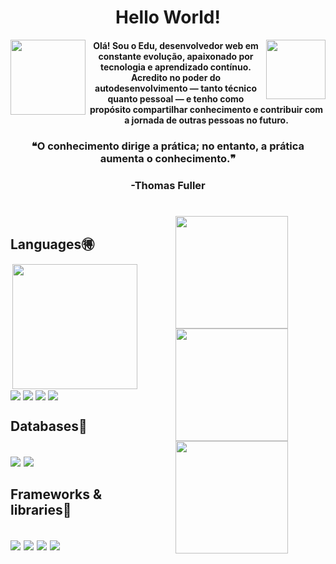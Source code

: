 
<div style="display: inline_block">
  <h1 align='center'>Hello World!</h1>
  <img align='right' width='95em' src='https://images-wixmp-ed30a86b8c4ca887773594c2.wixmp.com/f/4bc8238a-57c9-470b-9cbf-f0ddda6065af/dervhse-5b9125c3-b334-4eda-89b1-5413cde374f0.png?token=eyJ0eXAiOiJKV1QiLCJhbGciOiJIUzI1NiJ9.eyJzdWIiOiJ1cm46YXBwOjdlMGQxODg5ODIyNjQzNzNhNWYwZDQxNWVhMGQyNmUwIiwiaXNzIjoidXJuOmFwcDo3ZTBkMTg4OTgyMjY0MzczYTVmMGQ0MTVlYTBkMjZlMCIsIm9iaiI6W1t7InBhdGgiOiJcL2ZcLzRiYzgyMzhhLTU3YzktNDcwYi05Y2JmLWYwZGRkYTYwNjVhZlwvZGVydmhzZS01YjkxMjVjMy1iMzM0LTRlZGEtODliMS01NDEzY2RlMzc0ZjAucG5nIn1dXSwiYXVkIjpbInVybjpzZXJ2aWNlOmZpbGUuZG93bmxvYWQiXX0.ITUh-g7aQIp2Nf48mj9O51D8gjqC9hYD2ZgCHqFBuQ8'>
  <img align='left' width='120em' src='https://icon-library.com/images/cuphead-icon/cuphead-icon-13.jpg'>
  <h4 align='center'>Olá! Sou o Edu, desenvolvedor web em constante evolução, apaixonado por tecnologia e aprendizado contínuo. Acredito no poder do autodesenvolvimento — tanto técnico quanto pessoal — e tenho como propósito compartilhar conhecimento e contribuir com a jornada de outras pessoas no futuro.</h4>
  <h3 align='center'>❝O conhecimento dirige a prática; no entanto, a prática aumenta o conhecimento.❞</h3>
  <h3 align='center'>-Thomas Fuller</h3>
</div>

#

<div style="display: flex; flex-direction: row;"><br>
  <div align='left'>
   <div align='left'>
    <h2>Languages🉐</h2>
     <img width="200em" align="right" src="https://images-wixmp-ed30a86b8c4ca887773594c2.wixmp.com/f/1ad707da-afe8-4e1d-a205-d082d01e06a0/d45xyuu-f0ad0800-61b8-4161-9ca8-b9d24abfbec6.png?token=eyJ0eXAiOiJKV1QiLCJhbGciOiJIUzI1NiJ9.eyJzdWIiOiJ1cm46YXBwOjdlMGQxODg5ODIyNjQzNzNhNWYwZDQxNWVhMGQyNmUwIiwiaXNzIjoidXJuOmFwcDo3ZTBkMTg4OTgyMjY0MzczYTVmMGQ0MTVlYTBkMjZlMCIsIm9iaiI6W1t7InBhdGgiOiJcL2ZcLzFhZDcwN2RhLWFmZTgtNGUxZC1hMjA1LWQwODJkMDFlMDZhMFwvZDQ1eHl1dS1mMGFkMDgwMC02MWI4LTQxNjEtOWNhOC1iOWQyNGFiZmJlYzYucG5nIn1dXSwiYXVkIjpbInVybjpzZXJ2aWNlOmZpbGUuZG93bmxvYWQiXX0.BGtiFtnHX__bH0Z62x4SsDEpY01e9D1By6lgk8uAkFM">
    <img align="center" src="https://img.shields.io/badge/javascript-%23323330.svg?style=for-the-badge&logo=javascript&logoColor=%23F7DF1E">
    <img align="center" src="https://img.shields.io/badge/c%23-%23239120.svg?style=for-the-badge&logo=c-sharp&logoColor=white">
    <img align="center" src="https://img.shields.io/badge/html5-%23E34F26.svg?style=for-the-badge&logo=html5&logoColor=white">
    <img align="center" src="https://img.shields.io/badge/css3-%231572B6.svg?style=for-the-badge&logo=css3&logoColor=white">
   </div>
   <div align='left'>
    <h2>Databases💾<h2/>
    <img align="center" src="https://img.shields.io/badge/MongoDB-%234ea94b.svg?style=for-the-badge&logo=mongodb&logoColor=white">
    <img align="center" src="https://img.shields.io/badge/mysql-%2300f.svg?style=for-the-badge&logo=mysql&logoColor=white">
   </div>
   <div align=left'>
    <h2>Frameworks & libraries🔧<h2/>
    <img align="center" src="https://img.shields.io/badge/react-%2320232a.svg?style=for-the-badge&logo=react&logoColor=%2361DAFB">
    <img align="center" src="https://img.shields.io/badge/SASS-hotpink.svg?style=for-the-badge&logo=SASS&logoColor=white">
    <img align="center" src="https://img.shields.io/badge/Socket.io-black?style=for-the-badge&logo=socket.io&badgeColor=010101">
    <img align="center" src="https://img.shields.io/badge/styled--components-DB7093?style=for-the-badge&logo=styled-components&logoColor=white">
   </div>
  </div>
  <div align='center'>
    <a href="https://github.com/DadoDuuh">
    <img height="180em" src="https://github-readme-stats.vercel.app/api?username=DadoDuuh&show_icons=true&theme=dracula"/>
    <img height="180em" src="https://github-readme-stats.vercel.app/api/top-langs/?username=DadoDuuh&layout=compact&show_icons=true&theme=dracula"/>
    <img height='180em' src="https://github-readme-streak-stats.herokuapp.com/?user=DadoDuuh&theme=dracula"
  </div>
</div>
